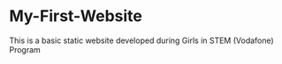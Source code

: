 # My-First-Website
This is a basic static website developed during Girls in STEM (Vodafone) Program

